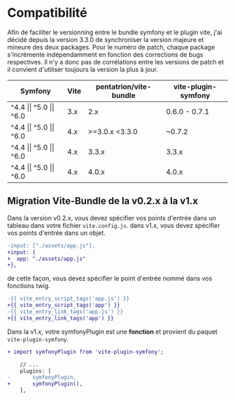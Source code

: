 # Compatibilité

Afin de faciliter le versionning entre le bundle symfony et le plugin vite, j'ai décidé depuis la version 3.3.0 de synchroniser la version majeure et mineure des deux packages. Pour le numéro de patch, chaque package s'incrémente indépendamment en fonction des corrections de bugs respectives. Il n'y a donc pas de corrélations entre les versions de patch et il convient d'utiliser toujours la version la plus à jour.

| Symfony                  | Vite | pentatrion/vite-bundle | vite-plugin-symfony |
|--------------------------|------|------------------------|---------------------|
| ^4.4 \|\| ^5.0 \|\| ^6.0 | 3.x  | 2.x                    | 0.6.0 - 0.7.1       |
| ^4.4 \|\| ^5.0 \|\| ^6.0 | 4.x  | \>=3.0.x \<3.3.0       | ~0.7.2              |
| ^4.4 \|\| ^5.0 \|\| ^6.0 | 4.x  | 3.3.x                  | 3.3.x               |
| ^4.4 \|\| ^5.0 \|\| ^6.0 | 4.x  | 4.0.x                  | 4.0.x               |


## Migration Vite-Bundle de la v0.2.x à la v1.x

Dans la version v0.2.x, vous devez spécifier vos points d'entrée dans un tableau dans votre fichier `vite.config.js`. dans v1.x, vous devez spécifier vos points d'entrée dans un objet.

```diff
-input: ["./assets/app.js"],
+input: {
+  app: "./assets/app.js"
+},
```

de cette façon, vous devez spécifier le point d'entrée nommé dans vos fonctions twig.

```diff
-{{ vite_entry_script_tags('app.js') }}
+{{ vite_entry_script_tags('app') }}
-{{ vite_entry_link_tags('app.js') }}
+{{ vite_entry_link_tags('app') }}
```

Dans la v1.x, votre symfonyPlugin est une **fonction** et provient du paquet `vite-plugin-symfony`.

```diff
+ import symfonyPlugin from 'vite-plugin-symfony';

    // ...
    plugins: [
-       symfonyPlugin,
+       symfonyPlugin(),
    ],
```
